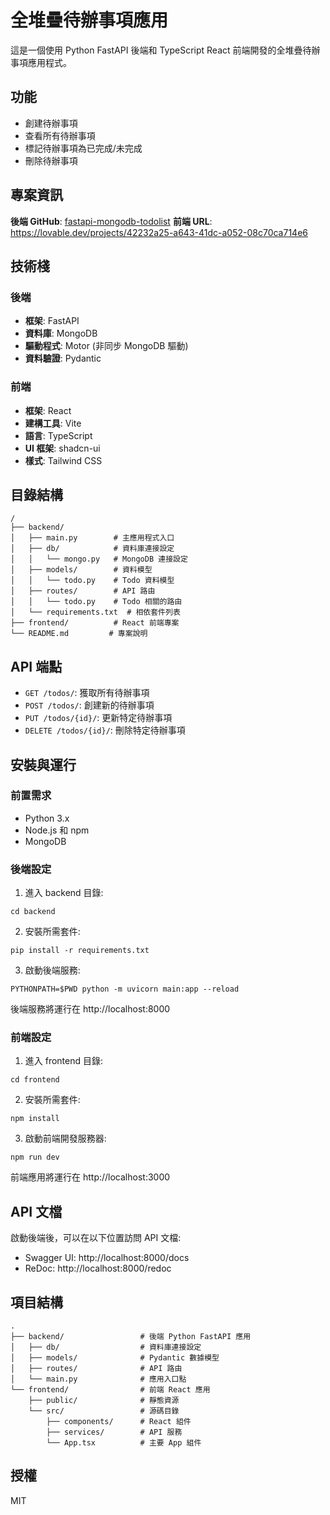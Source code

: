 # 全堆疊待辦事項應用

這是一個使用 Python FastAPI 後端和 TypeScript React 前端開發的全堆疊待辦事項應用程式。

## 功能

-   創建待辦事項
-   查看所有待辦事項
-   標記待辦事項為已完成/未完成
-   刪除待辦事項

## 專案資訊

**後端 GitHub**: [fastapi-mongodb-todolist](https://github.com/yenhunghuang/fastapi-mongodb-todolist)
**前端 URL**: https://lovable.dev/projects/42232a25-a643-41dc-a052-08c70ca714e6

## 技術棧

### 後端

-   **框架**: FastAPI
-   **資料庫**: MongoDB
-   **驅動程式**: Motor (非同步 MongoDB 驅動)
-   **資料驗證**: Pydantic

### 前端

-   **框架**: React
-   **建構工具**: Vite
-   **語言**: TypeScript
-   **UI 框架**: shadcn-ui
-   **樣式**: Tailwind CSS

## 目錄結構

```
/
├── backend/
│   ├── main.py        # 主應用程式入口
│   ├── db/            # 資料庫連接設定
│   │   └── mongo.py   # MongoDB 連接設定
│   ├── models/        # 資料模型
│   │   └── todo.py    # Todo 資料模型
│   ├── routes/        # API 路由
│   │   └── todo.py    # Todo 相關的路由
│   └── requirements.txt  # 相依套件列表
├── frontend/          # React 前端專案
└── README.md         # 專案說明
```

## API 端點

-   `GET /todos/`: 獲取所有待辦事項
-   `POST /todos/`: 創建新的待辦事項
-   `PUT /todos/{id}/`: 更新特定待辦事項
-   `DELETE /todos/{id}/`: 刪除特定待辦事項

## 安裝與運行

### 前置需求

-   Python 3.x
-   Node.js 和 npm
-   MongoDB

### 後端設定

1. 進入 backend 目錄:

```
cd backend
```

2. 安裝所需套件:

```
pip install -r requirements.txt
```

3. 啟動後端服務:

```
PYTHONPATH=$PWD python -m uvicorn main:app --reload
```

後端服務將運行在 http://localhost:8000

### 前端設定

1. 進入 frontend 目錄:

```
cd frontend
```

2. 安裝所需套件:

```
npm install
```

3. 啟動前端開發服務器:

```
npm run dev
```

前端應用將運行在 http://localhost:3000

## API 文檔

啟動後端後，可以在以下位置訪問 API 文檔:

-   Swagger UI: http://localhost:8000/docs
-   ReDoc: http://localhost:8000/redoc

## 項目結構

```
.
├── backend/                 # 後端 Python FastAPI 應用
│   ├── db/                  # 資料庫連接設定
│   ├── models/              # Pydantic 數據模型
│   ├── routes/              # API 路由
│   └── main.py              # 應用入口點
└── frontend/                # 前端 React 應用
    ├── public/              # 靜態資源
    └── src/                 # 源碼目錄
        ├── components/      # React 組件
        ├── services/        # API 服務
        └── App.tsx          # 主要 App 組件
```

## 授權

MIT
